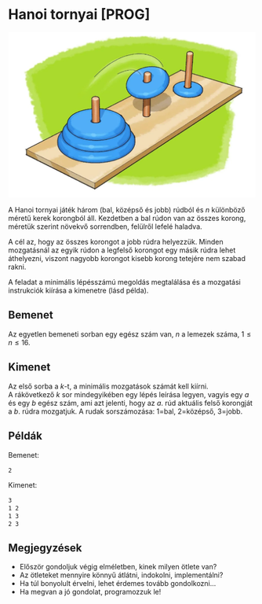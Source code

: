 # Hanoi tornyai [PROG]

![](./hanoi.jpg)

A Hanoi tornyai játék három (bal, középső és jobb) rúdból és $n$ különböző méretű kerek korongból áll. Kezdetben a bal rúdon van az összes korong, méretük szerint növekvő sorrendben, felülről lefelé haladva.

A cél az, hogy az összes korongot a jobb rúdra helyezzük. Minden mozgatásnál az egyik rúdon a legfelső korongot egy másik rúdra lehet áthelyezni, viszont nagyobb korongot kisebb korong tetejére nem szabad rakni.

A feladat a minimális lépésszámú megoldás megtalálása és a mozgatási instrukciók kiírása a kimenetre (lásd példa).

## Bemenet

Az egyetlen bemeneti sorban egy egész szám van, $n$ a lemezek száma, $1 \le n \le 16$.

## Kimenet

Az első sorba a $k$-t, a minimális mozgatások számát kell kiírni.  
A rákövetkező $k$ sor mindegyikében egy lépés leírása legyen, vagyis egy $a$ és egy $b$ egész szám, ami azt jelenti, hogy az $a$. rúd aktuális felső korongját a $b$. rúdra mozgatjuk. A rudak sorszámozása: $1$=bal, $2$=középső, $3$=jobb.

## Példák

Bemenet:
```
2
```

Kimenet:
```
3
1 2
1 3
2 3
```

## Megjegyzések

- Először gondoljuk végig elméletben, kinek milyen ötlete van?
- Az ötleteket mennyire könnyű átlátni, indokolni, implementálni?
- Ha túl bonyolult érvelni, lehet érdemes tovább gondolkozni...
- Ha megvan a jó gondolat, programozzuk le!
